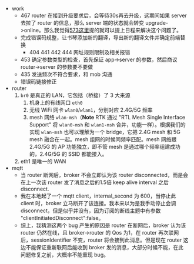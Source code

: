 - work
  - 467 router 在接到升级要求后，会等待30s再去升级，这期间如果 server 去拉了 router 的信息，那么 server 端的状态就会转变 upgrade->online。那么我觉得[573这里](https://github.com/hrmes/docs/issues/573)提的就可以提上日程来解决这个问题了。
  - 完成错误码规整，让书琴添加新的翻译，导出新的翻译文件并确定前端替换
    - 404 441 442 444 网址规则限制及相关报错
  - 453 确定参数类型的检查，首先保证 app->server 的参数，然后商议 router->server 的参数要不要做
  - 435 发送频次不符合要求，和 mob 沟通
  - 错误码链接修正
- router
  1. `br0` 是真正的 LAN，它包括（桥接）了 3 大来源
     1. 机身上的有线网口 `eth0`
     2. 无线 WiFi 网卡 `wlan0`/`wlan1`，分别对应 2.4G/5G 频率
     3. mesh 网络 `wlan-msh`（**Note** RTK 通过 "RTL Mesh Single Interface Support" 将 `wlan0-msh` 和 `wlan1-msh` 合并，功能一样）。根据我们的实现 `wlan-msh` 也可以理解为一个 bridge，它把 2.4G mesh 和 5G mesh 融合在一起。mesh 组网的时候同频率匹配。mesh 网络跟 2.4G/5G 的 AP 功能独立，即不管 mesh 是通过哪个频率组建成功的，2.4G/5G 的 SSID 都能接入。
  2. eth1 是唯一的 WAN
- mqtt
  - 当 router 断网后，broker 不会立即认为该 router disconnected，而是会在上一次该 router 发了消息之后的1.5倍 keep alive interval 之后 disconnect.
  - 我在本地起了一个 mqtt client，internal_second 为 600，当停止此 client 时，broker 立马断开了该连接。我本来以为是我手动停止会调 disconnect，但是似乎并没有，因为订阅的断线主题中有参数 "clientInitiatedDisconnect":false。
  - 综上，我猜测这两个 bug 产生的原因是 router 在断网后，broker 认为该 router 仍然在线，且 broker->router 的 Qos 为1，在 router 再次联网后，sessionIdentifier 不变，router 将会接到此消息。但是现在 router 这边不能保证重新联网后能收到 broker 发的消息，大部分时候不能，在此问题修复之前，大概率不能重现 bug。
